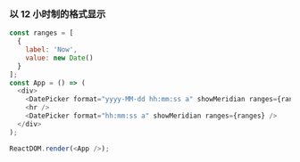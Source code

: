 ### 以 12 小时制的格式显示

<!--start-code-->

```js
const ranges = [
  {
    label: 'Now',
    value: new Date()
  }
];
const App = () => (
  <div>
    <DatePicker format="yyyy-MM-dd hh:mm:ss a" showMeridian ranges={ranges} />
    <hr />
    <DatePicker format="hh:mm:ss a" showMeridian ranges={ranges} />
  </div>
);

ReactDOM.render(<App />);
```

<!--end-code-->
